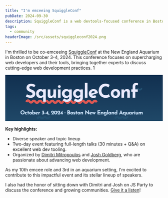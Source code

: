 ```yaml
---
title: "I'm emceeing SquiggleConf"
pubDate: 2024-09-30
description: SquiggleConf is a web devtools-focused conference in Boston.
tags:
  - community
headerImage: /src/assets/squiggleconf2024.png
---
```


I'm thrilled to be co-emceeing [SquiggleConf](https://2024.squiggleconf.com) at the New England Aquarium in Boston on October 3-4, 2024. This conference focuses on supercharging web developers and their tools, bringing together experts to discuss cutting-edge web development practices. 1

![SquiggleConf](src/assets/squiggleconf2024.png)

**Key highlights:**

- Diverse speaker and topic lineup
- Two-day event featuring full-length talks (30 minutes + Q&A) on excellent web dev tooling.
- Organized by [Dimitri Mitropoulos](https://www.linkedin.com/in/dimitrimitropoulos/) and [Josh Goldberg](https://www.linkedin.com/in/joshuakgoldbergcodes/), who are passionate about advancing web development.

As my 10th emcee role and 3rd in an aquarium setting, I'm excited to contribute to this impactful event and its stellar lineup of speakers.

I also had the honor of sitting down with Dimitri and Josh on JS Party to discuss the conference and growing
communities. [Give it a listen](https://changelog.com/jsparty/339)!
